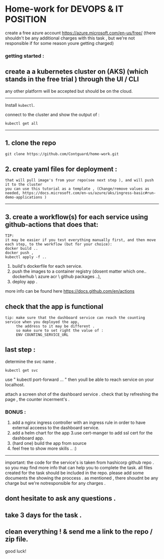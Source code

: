 # Home-work for DEVOPS & IT POSITION

create a free azure account https://azure.microsoft.com/en-us/free/ (there shouldn't be any additional charges with this task , but we're not responsible if for some reason youre getting charged)

### getting started :  
## create a a kubernetes cluster on (AKS) (which stands in the free trial ) through the UI / CLI 

any other platform will be accepted but should be on the cloud.



___
Install `kubectl`.

connect to the cluster and show the output of : 
```
kubectl get all 
```
----

##  1. clone the repo 
```
git clone https://github.com/Contguard/home-work.git
```

## 2.  create yaml files for deployment :
```
that will pull image's from your repo(see next step ), and will push it to the cluster 
you can use this tutorial as a template , (Change/remove values as needed, https://docs.microsoft.com/en-us/azure/aks/ingress-basic#run-demo-applications )

```
---
## 3. create a workflow(s) for each service  using github-actions that does that:

```
TIP:
it may be easier if you test everything manually first, and then move each step, to the workflow (but for your choice): 
docker build .. 
docker push , 
kubectl apply -f .. 

```

 1. build's  dockerfile for each service.
 2. push the images to a container registry (dosent matter which one.. dockerhub \ azure acr \ github packages  ..),
 3. deploy app .

more info can be found here https://docs.github.com/en/actions
## check that the app is functional
 ```
 tip: make sure that the dashboard service can reach the counting service when you deployed the app,
      the address to it may be different .
      so make sure to set right the value of : 
      ENV COUNTING_SERVICE_URL 
 ```



## last step :
determine the svc name . 
```
kubectl get svc
```

use " kubectl port-forward ... " then youll be able to reach service on your localhost.

attach a screen shot of the dashboard service . check that by refreshing the page ,  the counter incerment's  .

### BONUS :

1. add a nginx ingress controller with an ingress rule in order to have external acceess to the dashboard service.
2. add a helm chart for the app
3.use cert-manger to add ssl cert for the dashboard app.
4. (hard one) build the app from source
5. feel free to show more skills .. :)

----
 important: 
the code for the service's is taken from hashicorp github repo . so you may find more info that can help you to complete the task.
 all files created for the task should be included in the repo. 
please add some documents the showing the proccess . 
as mentioned , there shoudnt be any charge  but we're notresponsible for any charges .

## dont hesitate to ask any questions  .
## take 3 days for the task .
## clean everything ! &  send me a link to the repo / zip file.

good luck! 
